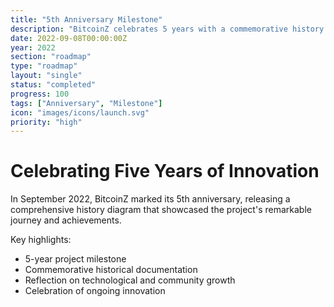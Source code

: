 ```yaml
---
title: "5th Anniversary Milestone"
description: "BitcoinZ celebrates 5 years with a commemorative history diagram"
date: 2022-09-08T00:00:00Z
year: 2022
section: "roadmap"
type: "roadmap"
layout: "single"
status: "completed"
progress: 100
tags: ["Anniversary", "Milestone"]
icon: "images/icons/launch.svg"
priority: "high"
---
```


# Celebrating Five Years of Innovation

In September 2022, BitcoinZ marked its 5th anniversary, releasing a comprehensive history diagram that showcased the project's remarkable journey and achievements.

Key highlights:
- 5-year project milestone
- Commemorative historical documentation
- Reflection on technological and community growth
- Celebration of ongoing innovation
